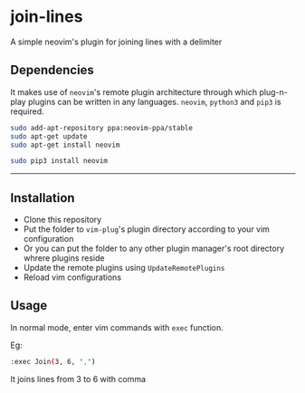 # join-lines
A simple neovim's plugin for joining lines with a delimiter

## Dependencies
It makes use of `neovim`'s remote plugin architecture through which plug-n-play plugins can be written in any languages.
`neovim`, `python3` and `pip3` is required.

```bash
sudo add-apt-repository ppa:neovim-ppa/stable
sudo apt-get update
sudo apt-get install neovim
```

```bash
sudo pip3 install neovim
```
-----

## Installation

- Clone this repository
- Put the folder to `vim-plug`'s plugin directory according to your vim configuration
- Or you can put the folder to any other plugin manager's root directory whrere plugins reside
- Update the remote plugins using `UpdateRemotePlugins`
- Reload vim configurations

## Usage
In normal mode, enter vim commands with `exec` function.  

Eg:
```bash
:exec Join(3, 6, ",")
```
It joins lines from 3 to 6 with comma


